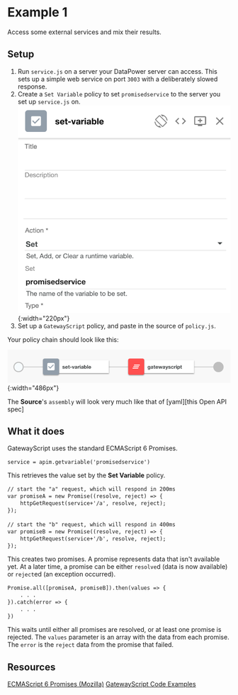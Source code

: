 # Example 1

Access some external services and mix their results.

## Setup

1. Run `service.js` on a server your DataPower server can access. This sets 
up a simple web service on port `3003` with a deliberately slowed response.
1. Create a `Set Variable` policy to set `promisedservice` to the server you
set up `service.js` on.
![alt text][set-variable]{:width="220px"}
1. Set up a `GatewayScript` policy, and paste in the source of `policy.js`.

Your policy chain should look like this:

![alt text][policy-chain]{:width="486px"}

The **Source**'s `assembly` will look very much like that of 
[yaml][this Open API spec]

## What it does

GatewayScript uses the standard ECMAScript 6 Promises.

	service = apim.getvariable('promisedservice')

This retrieves the value set by the **Set Variable** policy.

    // start the "a" request, which will respond in 200ms
    var promiseA = new Promise((resolve, reject) => {
        httpGetRequest(service+'/a', resolve, reject);
    });

    // start the "b" request, which will respond in 400ms
    var promiseB = new Promise((resolve, reject) => {
        httpGetRequest(service+'/b', resolve, reject);
    });

This creates two promises. A promise represents data that isn't
available yet. At a later time, a promise can be either 
`resolve`d (data is now available) or `reject`ed (an exception
occurred).

	Promise.all([promiseA, promiseB]).then(values => {
		. . .
	}).catch(error => {
		. . .
	})

This waits until either all promises are resolved, or at least
one promise is rejected. The `values` parameter is an array with
the data from each promise. The `error` is the `reject` data from
the promise that failed.

## Resources

[ECMAScript 6 Promises (Mozilla)](https://developer.mozilla.org/en-US/docs/Web/JavaScript/Reference/Global_Objects/Promise)
[GatewayScript Code Examples](http://www.ibm.com/support/knowledgecenter/SSMNED_5.0.0/com.ibm.apic.toolkit.doc/rapim_gwscript_codesnip.html)

[set-variable]: https://raw.githubusercontent.com/capnajax/GatewayScriptPromises/master/images/set-variable.png "the set-variable policy that sets promisedservice to "
[yaml]: https://raw.githubusercontent.com/capnajax/GatewayScriptPromises/master/gatewayscriptpromises_1.0.0.yaml "Example Open API doc"
[policy-chain]: https://raw.githubusercontent.com/capnajax/GatewayScriptPromises/master/images/policychain.png "policy chain with a 'set-variable' and a 'gatewayscript' policy"

